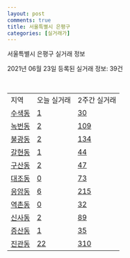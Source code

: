 ```yaml
---
layout: post
comments: true
title: 서울특별시 은평구
categories: [실거래가]
---
```


서울특별시 은평구 실거래 정보

2021년 06월 23일 등록된 실거래 정보: 39건

<script type="text/javascript">
  google.charts.load('current', {'packages':['corechart']});
  google.charts.setOnLoadCallback(drawChart);

  function drawChart() {
    var data = google.visualization.arrayToDataTable([['거래일', '매매', '전월세', '전매'], ['2021-02', 1, 20, 0], ['2021-03', 22, 73, 0], ['2021-04', 114, 213, 2], ['2021-05', 149, 286, 4], ['2021-06', 27, 206, 1]]);

    var options = {
      title: '최근 유형별 거래량 추이',
      legend: { position: 'bottom' }
    };

    var chart = new google.visualization.LineChart(document.getElementById('columnchart_material'));
    chart.draw(data, (options));
  }
</script>

<div id="columnchart_material" style="width: 450px; margin-left: -35px"></div>
<br>
<table class="sortable">
  <tr>
    <td>지역</td>
    <td>오늘 실거래</td>
    <td>2주간 실거래</td>
  </tr>

  
  <tr class="item">
    <td><a href="1138010100.html">수색동</a></td>
    <td><a href="1138010100.html">1</a></td>
    <td><a href="1138010100.html">30</a></td>
  </tr>
    

  <tr class="item">
    <td><a href="1138010200.html">녹번동</a></td>
    <td><a href="1138010200.html">2</a></td>
    <td><a href="1138010200.html">109</a></td>
  </tr>
    

  <tr class="item">
    <td><a href="1138010300.html">불광동</a></td>
    <td><a href="1138010300.html">2</a></td>
    <td><a href="1138010300.html">134</a></td>
  </tr>
    

  <tr class="item">
    <td><a href="1138010400.html">갈현동</a></td>
    <td><a href="1138010400.html">1</a></td>
    <td><a href="1138010400.html">44</a></td>
  </tr>
    

  <tr class="item">
    <td><a href="1138010500.html">구산동</a></td>
    <td><a href="1138010500.html">2</a></td>
    <td><a href="1138010500.html">47</a></td>
  </tr>
    

  <tr class="item">
    <td><a href="1138010600.html">대조동</a></td>
    <td><a href="1138010600.html">0</a></td>
    <td><a href="1138010600.html">73</a></td>
  </tr>
    

  <tr class="item">
    <td><a href="1138010700.html">응암동</a></td>
    <td><a href="1138010700.html">6</a></td>
    <td><a href="1138010700.html">215</a></td>
  </tr>
    

  <tr class="item">
    <td><a href="1138010800.html">역촌동</a></td>
    <td><a href="1138010800.html">0</a></td>
    <td><a href="1138010800.html">32</a></td>
  </tr>
    

  <tr class="item">
    <td><a href="1138010900.html">신사동</a></td>
    <td><a href="1138010900.html">2</a></td>
    <td><a href="1138010900.html">89</a></td>
  </tr>
    

  <tr class="item">
    <td><a href="1138011000.html">증산동</a></td>
    <td><a href="1138011000.html">1</a></td>
    <td><a href="1138011000.html">35</a></td>
  </tr>
    

  <tr class="item">
    <td><a href="1138011400.html">진관동</a></td>
    <td><a href="1138011400.html">22</a></td>
    <td><a href="1138011400.html">310</a></td>
  </tr>
    


</table>


    